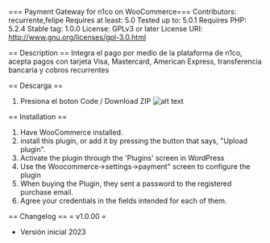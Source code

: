 === Payment Gateway for n1co on WooCommerce===
Contributors: recurrente,felipe
Requires at least: 5.0
Tested up to: 5.0.1
Requires PHP: 5.2.4
Stable tag: 1.0.0
License: GPLv3 or later
License URI: http://www.gnu.org/licenses/gpl-3.0.html

== Description ==
Integra el pago por medio de la plataforma de n1co, acepta pagos con tarjeta Visa, Mastercard, American Express,
transferencia bancaria y cobros recurrentes

== Descarga ==
1.  Presiona el boton Code / Download ZIP
![alt text](../img/readme/descarga_p.png)

== Installation ==


1. Have WooCommerce installed.
2. install this plugin, or add it by pressing the button that says, "Upload plugin".
3. Activate the plugin through the 'Plugins' screen in WordPress
4. Use the Woocommerce->settings->payment" screen to configure the plugin
5. When buying the Plugin, they sent a password to the registered purchase email.
6. Agree your credentials in the fields intended for each of them.


== Changelog ==
= v1.0.00 =
* Versión inicial 2023
